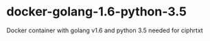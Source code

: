 # docker-golang-1.6-python-3.5
Docker container with golang v1.6 and python 3.5 needed for ciphrtxt

